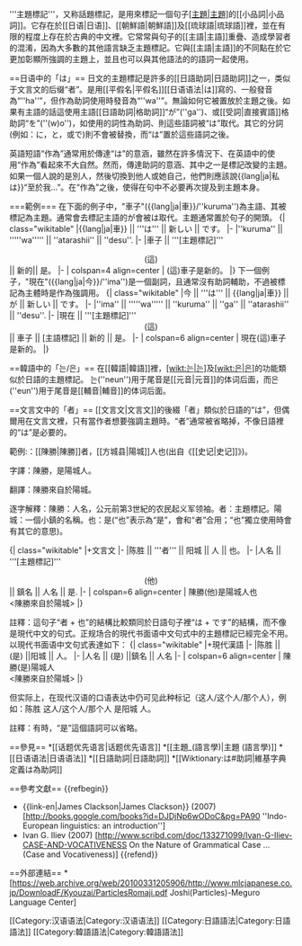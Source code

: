 '''主題標記'''，又称話題標記，是用來標記一個句子[[主題|主題]](話題)的[[小品詞|小品詞]]。它存在於[[日语|日语]]、[[朝鮮語|朝鮮語]]及[[琉球語|琉球語]]裡，並在有限的程度上存在於古典的中文裡。它常常與句子的[[主語|主語]]重疊、造成學習者的混淆，因為大多數的其他語言缺乏主題標記。它與[[主語|主語]]的不同點在於它更加彰顯所強調的主題上，並且也可以與其他語法的的語詞一起使用。

==日语中的「は」==
日文的主題標記是許多的[[日語助詞|日語助詞]]之一，类似于文言文的后缀“者”。是用[[平假名|平假名]][[日语语法|は]]寫的、一般發音為“''ha''”，但作為助詞使用時發音為“''wa''”。無論如何它被置放於主題之後。如果有主語的話這使用主語[[日語助詞|格助詞]]“が”(''ga'')、或[[受詞|直接賓語]]格助詞“を”(''(w)o'')，如使用的詞性為助詞、則這些語詞被“は”取代。其它的分詞(例如：に，と，或で)則不會被替換，而“は”置於這些語詞之後。

英語短語“作為”通常用於傳達“は”的意涵，雖然在許多情況下、在英語中的使用“作為”看起來不大自然。然而，傳達助詞的意涵、其中之一是標記改變的主題。如果一個人說的是別人，然後切換到他人或她自己，他們則應該說{{lang|ja|私は}}“至於我...”。在“作為”之後，使得在句中不必要再次提及到主題本身。

===範例===
在下面的例子中，"車子"({{lang|ja|車}}/''kuruma'')為主語、其被標記為主題。通常會去標記主語的が會被は取代。主題通常置於句子的開頭。
{| class="wikitable"
|{{lang|ja|車}} || '''は''' || 新しい || です。
|-
|''kuruma'' || '''''wa''''' || ''atarashii'' || ''desu''.
|-
|車子 || '''[主題標記]'''<br><center>(這)</center> || 新的|| 是。
|-
| colspan=4 align=center | (這)車子是新的。
|}
下一個例子，"現在"({{lang|ja|今}}/''ima'')是一個副詞，且通常沒有助詞輔助，不過被標記為主體時是作為強調用。
{| class="wikitable"
|今 || '''は''' || {{lang|ja|車}} || が || 新しい || です。
|-
|''ima'' || '''''wa''''' || ''kuruma'' || ''ga'' || ''atarashii'' || ''desu''.
|-
|現在 || '''[主題標記]'''<br><center>(這)</center> || 車子 || [主語標記] || 新的 || 是。
|- 
| colspan=6 align=center | 現在(這)車子是新的。
|}

==韓語中的「는/은」==
在[[韓語|韓語]]裡，[[wikt:는|는]](''neun'')及[[wikt:은|은]](''eun'')的功能類似於日語的主題標記。 는(''neun'')用于尾音是[[元音|元音]]的体词后面，而은 (''eun'')用于尾音是[[輔音|輔音]]的体词后面。

==文言文中的「者」==
[[文言文|文言文]]的後綴「者」類似於日語的“は”，但偶爾用在文言文裡，只有當作者想要強調主題時。“者”通常被省略掉，不像日語裡的“は”是必要的。

範例:：[[陳勝|陳勝]]者，[[方城县|陽城]]人也(出自《[[史记|史记]]》)。

字譯：陳勝，是陽城人。

翻譯：陳勝來自於陽城。

逐字解釋：陳勝：人名，公元前第3世紀的农民起义军领袖。者：主題標記。陽城：一個小鎮的名稱。也：是(“也”表示為“是”，會和“者”合用；“也”獨立使用時會有其它的意思)。

{| class="wikitable"
|+文言文
|-
|陈胜 || '''者''' || 阳城 || 人 || 也。
|-
|人名 || '''[主題標記]'''<br><center>(他)</center> || 鎮名 || 人名 || 是.
|- 
| colspan=6 align=center |  陳勝(他)是陽城人也<br><陳勝來自於陽城>
|}

註釋：這句子“者 + 也”的結構比較類同於日語句子裡“は + です”的結構，而不像是現代中文的句式。正规场合的現代书面语中文句式中的主題標記已經完全不用。以現代书面语中文句式表達如下：
{| class="wikitable"
|+現代漢語
|-
|陈胜 || (是) ||阳城 || 人。
|-
|人名 || (是) ||鎮名 || 人名
|- 
| colspan=6 align=center |  陳勝(是)陽城人<br><陳勝來自於陽城>
|}

但实际上，在现代汉语的口语表达中仍可见此种标记（这人/这个人/那个人），例如：陈胜 这人/这个人/那个人 是阳城 人。

註釋：有時，“是”這個語詞可以省略。

==參見==
*[[话题优先语言|话题优先语言]]
*[[主題_(語言學)|主題 (語言學)]]
*[[日语语法|日语语法]]
*[[日語助詞|日語助詞]]
*[[Wiktionary:は#助詞|維基字典定義は為助詞]]

==參考文獻==
{{refbegin}}
* {{link-en|James Clackson|James Clackson}} (2007) [http://books.google.com/books?id=DJDjNp6wODoC&pg=PA90 ''Indo-European linguistics: an introduction'']
* Ivan G. Iliev (2007) [http://www.scribd.com/doc/133271099/Ivan-G-Iliev-CASE-AND-VOCATIVENESS On the Nature of Grammatical Case ... (Case and Vocativeness)]
{{refend}}

==外部連結==
*[https://web.archive.org/web/20100331205906/http://www.mlcjapanese.co.jp/DownloadF/Kyouzai/ParticlesRomaji.pdf Joshi(Particles)-Meguro Language Center]
 
[[Category:汉语语法|Category:汉语语法]]
[[Category:日語語法|Category:日語語法]]
[[Category:韓語語法|Category:韓語語法]]